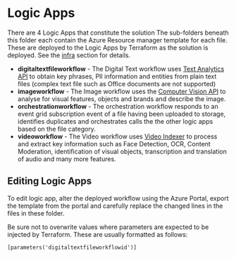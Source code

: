 # Logic Apps

There are 4 Logic Apps that constitute the solution The sub-folders beneath this folder each contain the Azure Resource manager template for each file. These are deployed to the Logic Apps by Terraform as the solution is deployed. See the [infra](./infra) section for details.

- **digitaltextfileworkflow** - The Digital Text workflow uses [Text Analytics API](https://docs.microsoft.com/en-us/azure/cognitive-services/Text-Analytics/) to obtain key phrases, PII information and entities from plain text files (complex text file such as Office documents are not supported)
- **imageworkflow** - The Image workflow uses the [Computer Vision API](https://azure.microsoft.com/en-us/services/cognitive-services/computer-vision/) to analyse for visual features, objects and brands and describe the image.
- **orchestrationworkflow** - The orchestration workflow responds to an event grid subscription event of a file having been uploaded to storage, identifies duplicates and orchestrates calls the the other logic apps based on the file category.
- **videoworkflow** - The Video workflow uses [Video Indexer](https://api-portal.videoindexer.ai/) to process and extract key information such as Face Detection, OCR, Content Moderation, identification of visual objects, transcription and translation of audio and many more features.

## Editing Logic Apps

To edit logic app, alter the deployed workflow using the Azure Portal, export the template from the portal and carefully replace the changed lines in the files in these folder.

Be sure not to overwrite values where parameters are expected to be injected by Terraform. These are usually formatted as follows:

`[parameters('digitaltextfileworkflowid')]`

